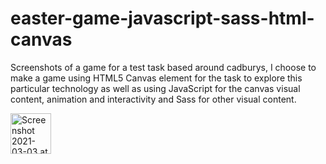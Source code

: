 # easter-game-javascript-sass-html-canvas

Screenshots of a game for a test task based around cadburys, I choose to make a game using HTML5 Canvas element for the task to explore this particular technology as well as using JavaScript for the canvas visual content, animation and interactivity and Sass for other visual content.  



<img width="65" alt="Screenshot 2021-03-03 at 18 10 59 copy 2" src="https://user-images.githubusercontent.com/57684147/109854841-6db87d80-7c4f-11eb-90e6-5c2cd538bf52.png">
